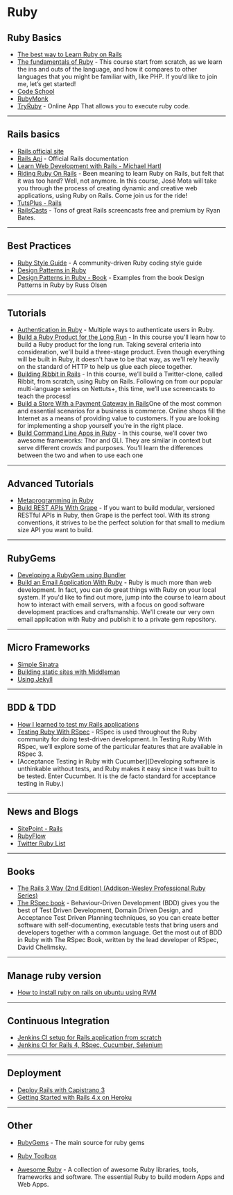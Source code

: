 
# Ruby

## Ruby Basics

* [The best way to Learn Ruby on Rails](http://code.tutsplus.com/tutorials/the-best-way-to-learn-ruby-on-rails--net-21820)
* [The fundamentals of Ruby](http://code.tutsplus.com/courses/the-fundamentals-of-ruby) - This course start from scratch, as we learn the ins and outs of the language, and how it compares to other languages that you might be familiar with, like PHP. If you’d like to join me, let’s get started!
* [Code School](https://www.codeschool.com/paths/ruby)
* [RubyMonk](http://rubymonk.com/)
* [TryRuby](http://tryruby.org/) - Online App That allows you to execute ruby code.

---

## Rails basics

* [Rails official site](http://rubyonrails.org/) 
* [Rails Api](http://api.rubyonrails.org/) - Official Rails documentation
* [Learn Web Development with Rails - Michael Hartl](http://ruby.railstutorial.org/)
* [Riding Ruby On Rails](http://code.tutsplus.com/courses/riding-ruby-on-rails) - Been meaning to learn Ruby on Rails, but felt that it was too hard? Well, not anymore. In this course, José Mota will take you through the process of creating dynamic and creative web applications, using Ruby on Rails. Come join us for the ride!
* [TutsPlus - Rails](http://hub.tutsplus.com/search?utf8=%E2%9C%93&search%5Bkeywords%5D=rails&button=)
* [RailsCasts](http://railscasts.com/) - Tons of great Rails screencasts free and premium by Ryan Bates.

---

## Best Practices

* [Ruby Style Guide](https://github.com/bbatsov/ruby-style-guide) - A community-driven Ruby coding style guide
* [Design Patterns in Ruby](http://code.tutsplus.com/courses/design-patterns-in-ruby)
* [Design Patterns in Ruby - Book](https://github.com/nslocum/design-patterns-in-ruby) - Examples from the book Design Patterns in Ruby by Russ Olsen

---

## Tutorials

* [Authentication in Ruby](http://code.tutsplus.com/courses/authentication-with-ruby) - Multiple ways to authenticate users in Ruby.
* [Build a Ruby Product for the Long Run](http://code.tutsplus.com/courses/build-a-ruby-product-for-the-long-run) - In this course you'll learn how to build a Ruby product for the long run. Taking several criteria into consideration, we'll build a three-stage product. Even though everything will be built in Ruby, it doesn't have to be that way, as we'll rely heavily on the standard of HTTP to help us glue each piece together.
* [Building Ribbit in Rails](http://code.tutsplus.com/courses/building-ribbit-in-rails) - In this course, we’ll build a Twitter-clone, called Ribbit, from scratch, using Ruby on Rails. Following on from our popular multi-language series on Nettuts+, this time, we’ll use screencasts to teach the process!
* [Build a Store With a Payment Gateway in Rails](http://code.tutsplus.com/courses/build-a-store-with-a-payment-gateway-in-rails)One of the most common and essential scenarios for a business is commerce. Online shops fill the Internet as a means of providing value to customers. If you are looking for implementing a shop yourself you're in the right place.
* [Build Command Line Apps in Ruby](http://code.tutsplus.com/courses/command-line-apps-in-ruby) - In this course, we’ll cover two awesome frameworks: Thor and GLI. They are similar in context but serve different crowds and purposes. You’ll learn the differences between the two and when to use each one

---

## Advanced Tutorials

* [Metaprogramming in Ruby](http://code.tutsplus.com/courses/metaprogramming-in-ruby)
* [Build REST APIs With Grape](http://code.tutsplus.com/courses/build-rest-apis-with-grape) - If you want to build modular, versioned RESTful APIs in Ruby, then Grape is the perfect tool. With its strong conventions, it strives to be the perfect solution for that small to medium size API you want to build.

---

## RubyGems

* [Developing a RubyGem using Bundler](https://github.com/radar/guides/blob/master/gem-development.md)
* [Build an Email Application With Ruby](http://code.tutsplus.com/courses/build-an-email-application-with-ruby) - Ruby is much more than web development. In fact, you can do great things with Ruby on your local system. If you'd like to find out more, jump into the course to learn about how to interact with email servers, with a focus on good software development practices and craftsmanship. We'll create our very own email application with Ruby and publish it to a private gem repository.

---

## Micro Frameworks

* [Simple Sinatra](http://code.tutsplus.com/courses/simple-sinatra)
* [Building static sites with Middleman](http://12devs.co.uk/articles/204/)
* [Using Jekyll](http://code.tutsplus.com/tutorials/using-jekyll--cms-20956)

---

## BDD & TDD

* [How I learned to test my Rails applications](http://everydayrails.com/2012/03/12/testing-series-intro.html)
* [Testing Ruby With RSpec](http://code.tutsplus.com/articles/new-course-testing-ruby-with-rspec--cms-22727) - RSpec is used throughout the Ruby community for doing test-driven development. In Testing Ruby With RSpec, we’ll explore some of the particular features that are available in RSpec 3. 
* [Acceptance Testing in Ruby with Cucumber](Developing software is unthinkable without tests, and Ruby makes it easy since it was built to be tested. Enter Cucumber. It is the de facto standard for acceptance testing in Ruby.)

---

## News and Blogs

* [SitePoint - Rails](http://www.sitepoint.com/ruby/)
* [RubyFlow](http://www.rubyflow.com/)
* [Twitter Ruby List](https://twitter.com/brunopaz88/lists/ruby)

---

## Books

* [The Rails 3 Way (2nd Edition) (Addison-Wesley Professional Ruby Series)](http://www.amazon.com/Rails-Edition-Addison-Wesley-Professional-Series/dp/0321601661)
* [The RSpec book](http://pragprog.com/book/achbd/the-rspec-book) - Behaviour-Driven Development (BDD) gives you the best of Test Driven Development, Domain Driven Design, and Acceptance Test Driven Planning techniques, so you can create better software with self-documenting, executable tests that bring users and developers together with a common language.
Get the most out of BDD in Ruby with The RSpec Book, written by the lead developer of RSpec, David Chelimsky.

--- 

## Manage ruby version

* [How to install ruby on rails on ubuntu using RVM](https://www.digitalocean.com/community/tutorials/how-to-install-ruby-on-rails-on-ubuntu-14-04-using-rvm)

---

## Continuous Integration

* [Jenkins CI setup for Rails application from scratch](http://gistflow.com/posts/492-jenkins-ci-setup-for-rails-application-from-scratch)
* [Jenkins CI for Rails 4, RSpec, Cucumber, Selenium](http://www.eq8.eu/blogs/6-jenkins-ci-for-rails-4-rspec-cucumber-selenium)

---


## Deployment

* [Deploy Rails with Capistrano 3](http://www.sitepoint.com/deploy-rails-capistrano-3/) 
* [Getting Started with Rails 4.x on Heroku](https://devcenter.heroku.com/articles/getting-started-with-rails4)

---

## Other

* [RubyGems](http://rubygems.org/gems/rails) - The main source for ruby gems
* [Ruby Toolbox](https://www.ruby-toolbox.com/) 

* [Awesome Ruby](https://github.com/markets/awesome-ruby) - A collection of awesome Ruby libraries, tools, frameworks and software. The essential Ruby to build modern Apps and Web Apps.


